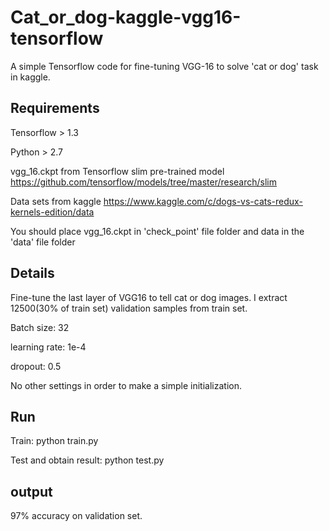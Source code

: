 # Cat_or_dog-kaggle-vgg16-tensorflow
A simple Tensorflow code for fine-tuning VGG-16 to solve 'cat or dog' task in kaggle.

## Requirements

Tensorflow > 1.3

Python > 2.7

vgg_16.ckpt from Tensorflow slim pre-trained model https://github.com/tensorflow/models/tree/master/research/slim

Data sets from kaggle https://www.kaggle.com/c/dogs-vs-cats-redux-kernels-edition/data

You should place vgg_16.ckpt in 'check_point' file folder and data in the 'data' file folder

## Details

Fine-tune the last layer of VGG16 to tell cat or dog images. I extract 12500(30% of train set) validation samples from train set. 

Batch size: 32

learning rate: 1e-4

dropout: 0.5

No other settings in order to make a simple initialization.

## Run

Train: python train.py

Test and obtain result: python test.py

## output

97% accuracy on validation set.
